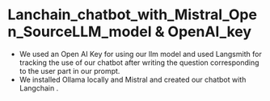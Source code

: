 # Lanchain_chatbot_with_Mistral_Open_SourceLLM_model & OpenAI_key
 * We used an Open AI Key for using our llm model and used Langsmith for tracking the use of our chatbot after writing the question corresponding to the user part in our prompt.
 * We installed Ollama locally and Mistral and created our chatbot with Langchain .
